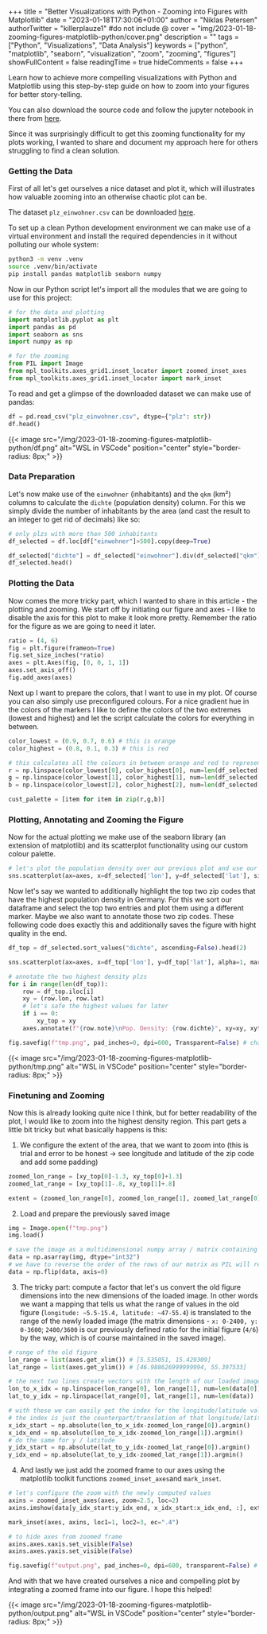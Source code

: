 +++
title = "Better Visualizations with Python - Zooming into Figures with Matplotlib"
date = "2023-01-18T17:30:06+01:00"
author = "Niklas Petersen"
authorTwitter = "killerplauze1" #do not include @
cover = "img/2023-01-18-zooming-figures-matplotlib-python/cover.png"
description = ""
tags = ["Python", "Visualizations", "Data Analysis"]
keywords = ["python", "matplotlib", "seaborn", "visualization", "zoom", "zooming", "figures"]
showFullContent = false
readingTime = true
hideComments = false
+++

Learn how to achieve more compelling visualizations with Python and Matplotlib using this step-by-step guide on how to zoom into your figures for better story-telling.

You can also download the source code and follow the jupyter notebook in there from [here](https://github.com/nikp06/zooming-matplotlib.git).

Since it was surprisingly difficult to get this zooming functionality for my plots working, I wanted to share and document my approach here for others struggling to find a clean solution.

### Getting the Data
First of all let's get ourselves a nice dataset and plot it, which will illustrates how valuable zooming into an otherwise chaotic plot can be.

The dataset `plz_einwohner.csv` can be downloaded [here](https://www.suche-postleitzahl.org/downloads#google_vignette). 

To set up a clean Python development environment we can make use of a virtual environment and install the required dependencies in it without polluting our whole system:

```bash
python3 -m venv .venv
source .venv/bin/activate
pip install pandas matplotlib seaborn numpy
```

Now in our Python script let's import all the modules that we are going to use for this project:

```python
# for the data and plotting
import matplotlib.pyplot as plt
import pandas as pd
import seaborn as sns
import numpy as np

# for the zooming
from PIL import Image
from mpl_toolkits.axes_grid1.inset_locator import zoomed_inset_axes
from mpl_toolkits.axes_grid1.inset_locator import mark_inset
```

To read and get a glimpse of the downloaded dataset we can make use of pandas:

```python
df = pd.read_csv("plz_einwohner.csv", dtype={"plz": str})
df.head()
```
{{< image src="/img/2023-01-18-zooming-figures-matplotlib-python/df.png" alt="WSL in VSCode" position="center" style="border-radius: 8px;" >}}

### Data Preparation
Let's now make use of the `einwohner` (inhabitants) and the `qkm` (km²) columns to calculate the `dichte` (population density) column. For this we simply divide the number of  inhabitants by the area (and cast the result to an integer to get rid of decimals) like so:
```python
# only plzs with more than 500 inhabitants
df_selected = df.loc[df["einwohner"]>500].copy(deep=True)

df_selected["dichte"] = df_selected["einwohner"].div(df_selected["qkm"]).astype(int)
df_selected.head()
```

### Plotting the Data
Now comes the more tricky part, which I wanted to share in this article - the plotting and zooming.
We start off by initiating our figure and axes - I like to disable the axis for this plot to make it look more pretty. Remember the ratio for the figure as we are going to need it later.
```python
ratio = (4, 6)
fig = plt.figure(frameon=True)
fig.set_size_inches(*ratio)
axes = plt.Axes(fig, [0, 0, 1, 1])
axes.set_axis_off()
fig.add_axes(axes)
```
Next up I want to prepare the colors, that I want to use in my plot. Of course you can also simply use preconfigured colours. For a nice gradient hue in the colors of the markers I like to define the colors of the two extremes (lowest and highest) and let the script calculate the colors for everything in between.
```python
color_lowest = (0.9, 0.7, 0.6) # this is orange
color_highest = (0.8, 0.1, 0.3) # this is red

# this calculates all the colours in between orange and red to represent the different population density values that we have in our dataset
r = np.linspace(color_lowest[0], color_highest[0], num=len(df_selected["dichte"].unique()))
g = np.linspace(color_lowest[1], color_highest[1], num=len(df_selected["dichte"].unique()))
b = np.linspace(color_lowest[2], color_highest[2], num=len(df_selected["dichte"].unique()))

cust_palette = [item for item in zip(r,g,b)]
```

### Plotting, Annotating and Zooming the Figure
Now for the actual plotting we make use of the seaborn library (an extension of matplotlib) and its scatterplot functionality using our custom colour palette.
```python
# let's plot the population density over our previous plot and use our custom color palette
sns.scatterplot(ax=axes, x=df_selected['lon'], y=df_selected['lat'], size=abs(df_selected["dichte"]), alpha=1, marker='.', hue=abs(df_selected["dichte"]), palette=cust_palette, legend=False)
```
Now let's say we wanted to additionally highlight the top two zip codes that have the highest population density in Germany.
For this we sort our dataframe and select the top two entries and plot them using a different marker.
Maybe we also want to annotate those two zip codes.
These following code does exactly this and additionally saves the figure with hight quality in the end.
```python
df_top = df_selected.sort_values("dichte", ascending=False).head(2)

sns.scatterplot(ax=axes, x=df_top['lon'], y=df_top['lat'], alpha=1, marker='^', color=color_highest, legend=False)

# annotate the two highest density plzs
for i in range(len(df_top)):
    row = df_top.iloc[i]
    xy = (row.lon, row.lat)
    # let's safe the highest values for later
    if i == 0:
        xy_top = xy
    axes.annotate(f"{row.note}\nPop. Density: {row.dichte}", xy=xy, xytext=(xy[0]-1, xy[1]-.6), fontsize=5.5, arrowprops=dict(arrowstyle="->", facecolor='black'))

fig.savefig(f"tmp.png", pad_inches=0, dpi=600, Transparent=False) # change transparency to your liking
```
{{< image src="/img/2023-01-18-zooming-figures-matplotlib-python/tmp.png" alt="WSL in VSCode" position="center" style="border-radius: 8px;" >}}

### Finetuning and Zooming
Now this is already looking quite nice I think, but for better readability of the plot, I would like to zoom into the highest density region.
This part gets a little bit tricky but what basically happens is this:
1. We configure the extent of the area, that we want to zoom into (this is trial and error to be honest -> see longitude and latitude of the zip code and add some padding)
```python
zoomed_lon_range = [xy_top[0]-1.3, xy_top[0]+1.3]
zoomed_lat_range = [xy_top[1]-.8, xy_top[1]+.8]

extent = (zoomed_lon_range[0], zoomed_lon_range[1], zoomed_lat_range[0], zoomed_lat_range[1])
```

2. Load and prepare the previously saved image
```python
img = Image.open(f"tmp.png")
img.load()

# save the image as a multidimensional numpy array / matrix containing ints
data = np.asarray(img, dtype="int32")
# we have to reverse the order of the rows of our matrix as PIL will read it in reverse
data = np.flip(data, axis=0)
```
3. The tricky part: compute a factor that let's us convert the old figure dimensions into the new dimensions of the loaded image. In other words we want a mapping that tells us what the range of values in the old figure (`longitude: ~5.5-15.4, latitude: ~47-55.4`) is translated to the range of the newly loaded image (the matrix dimensions - `x: 0-2400, y: 0-3600`; `2400/3600` is our previously defined ratio for the initial figure (`4/6`) by the way, which is of course maintained in the saved image).

```python
# range of the old figure
lon_range = list(axes.get_xlim()) # [5.535051, 15.429309]
lat_range = list(axes.get_ylim()) # [46.988626999999994, 55.397533]

# the next two lines create vectors with the length of our loaded image data array that contain values ranging within the previously computed longitude, latitude ranges
lon_to_x_idx = np.linspace(lon_range[0], lon_range[1], num=len(data[0])) 
lat_to_y_idx = np.linspace(lat_range[0], lat_range[1], num=len(data))

# with these we can easily get the index for the longitude/latitude values of our zoomed frame using the argmin function which gives us the index of the value that is closest to the zoomed value
# the index is just the counterpart/translation of that longitude/latitude in the newly loaded image data array
x_idx_start = np.absolute(lon_to_x_idx-zoomed_lon_range[0]).argmin()
x_idx_end = np.absolute(lon_to_x_idx-zoomed_lon_range[1]).argmin()
# do the same for y / latitude
y_idx_start = np.absolute(lat_to_y_idx-zoomed_lat_range[0]).argmin()
y_idx_end = np.absolute(lat_to_y_idx-zoomed_lat_range[1]).argmin()
```

4. And lastly we just add the zoomed frame to our axes using the matplotlib toolkit functions `zoomed_inset_axes`and `mark_inset`.
```python
# let's configure the zoom with the newly computed values
axins = zoomed_inset_axes(axes, zoom=2.5, loc=2)
axins.imshow(data[y_idx_start:y_idx_end, x_idx_start:x_idx_end, :], extent=extent, origin="lower")

mark_inset(axes, axins, loc1=1, loc2=3, ec=".4")

# to hide axes from zoomed frame
axins.axes.xaxis.set_visible(False)
axins.axes.yaxis.set_visible(False)

fig.savefig(f"output.png", pad_inches=0, dpi=600, transparent=False) # change transparency to your liking
```

And with that we have created ourselves a nice and compelling plot by integrating a zoomed frame into our figure. I hope this helped!

{{< image src="/img/2023-01-18-zooming-figures-matplotlib-python/output.png" alt="WSL in VSCode" position="center" style="border-radius: 8px;" >}}
